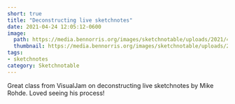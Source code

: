 ```yaml
---
short: true
title: "Deconstructing live sketchnotes"
date: 2021-04-24 12:05:12-0600
image:
  path: https://media.bennorris.org/images/sketchnotable/uploads/2021/4e4cc2aac7.jpg
  thumbnail: https://media.bennorris.org/images/sketchnotable/uploads/2021/4e4cc2aac7.jpg
tags:
- sketchnotes
category: Sketchnotable
---
```


Great class from VisualJam on deconstructing live sketchnotes by Mike Rohde. Loved seeing his process!
